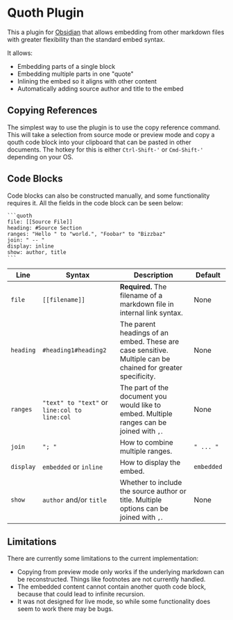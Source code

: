 # Quoth Plugin

This a plugin for [Obsidian](https://obsidian.md)
that allows embedding from other markdown files
with greater flexibility than the standard embed syntax.

It allows:

- Embedding parts of a single block
- Embedding multiple parts in one "quote"
- Inlining the embed so it aligns with other content
- Automatically adding source author and title to the embed

## Copying References

The simplest way to use the plugin is to use the copy reference command.
This will take a selection from source mode or preview mode
and copy a qouth code block into your clipboard
that can be pasted in other documents.
The hotkey for this is either `Ctrl-Shift-'` or `Cmd-Shift-'` depending on your OS.

## Code Blocks

Code blocks can also be constructed manually, and some functionality requires it.
All the fields in the code block can be seen below:

    ```quoth
    file: [[Source File]]
    heading: #Source Section
    ranges: "Hello " to "world.", "Foobar" to "Bizzbaz"
    join: " -- "
    display: inline
    show: author, title
    ```

| Line      | Syntax                                       | Description                                                                                                 | Default    |
| --------- | -------------------------------------------- | ----------------------------------------------------------------------------------------------------------- | ---------- |
| `file`    | `[[filename]]`                               | **Required.** The filename of a markdown file in internal link syntax.                                      | None       |
| `heading` | `#heading1#heading2`                         | The parent headings of an embed. These are case sensitive. Multiple can be chained for greater specificity. | None       |
| `ranges`  | `"text" to "text"` or `line:col to line:col` | The part of the document you would like to embed. Multiple ranges can be joined with `,`.                   | None       |
| `join`    | `"; "`                                       | How to combine multiple ranges.                                                                             | `" ... "`  |
| `display` | `embedded` or `inline`                       | How to display the embed.                                                                                   | `embedded` |
| `show`    | `author` and/or `title`                      | Whether to include the source author or title. Multiple options can be joined with `,`.                     | None       |

## Limitations

There are currently some limitations to the current implementation:

- Copying from preview mode only works if the underlying markdown can be
  reconstructed. Things like footnotes are not currently handled.
- The embedded content cannot contain another quoth code block, because that
  could lead to infinite recursion.
- It was not designed for live mode, so while some functionality does seem to work
  there may be bugs.
